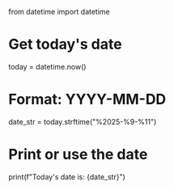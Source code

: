 from datetime import datetime

# Get today's date
today = datetime.now()

# Format: YYYY-MM-DD
date_str = today.strftime("%2025-%9-%11")

# Print or use the date
print(f"Today's date is: {date_str}")